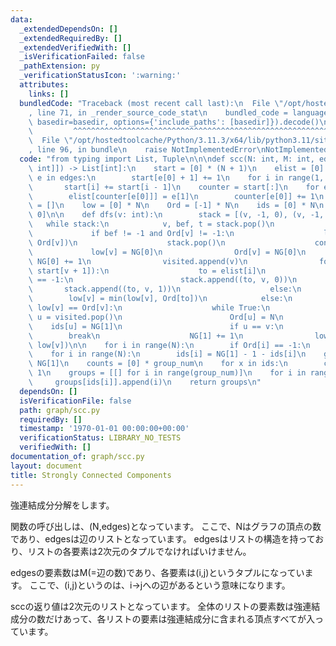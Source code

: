 ```yaml
---
data:
  _extendedDependsOn: []
  _extendedRequiredBy: []
  _extendedVerifiedWith: []
  _isVerificationFailed: false
  _pathExtension: py
  _verificationStatusIcon: ':warning:'
  attributes:
    links: []
  bundledCode: "Traceback (most recent call last):\n  File \"/opt/hostedtoolcache/Python/3.11.3/x64/lib/python3.11/site-packages/onlinejudge_verify/documentation/build.py\"\
    , line 71, in _render_source_code_stat\n    bundled_code = language.bundle(stat.path,\
    \ basedir=basedir, options={'include_paths': [basedir]}).decode()\n          \
    \         ^^^^^^^^^^^^^^^^^^^^^^^^^^^^^^^^^^^^^^^^^^^^^^^^^^^^^^^^^^^^^^^^^^^^^^^^^^^^^^^^^\n\
    \  File \"/opt/hostedtoolcache/Python/3.11.3/x64/lib/python3.11/site-packages/onlinejudge_verify/languages/python.py\"\
    , line 96, in bundle\n    raise NotImplementedError\nNotImplementedError\n"
  code: "from typing import List, Tuple\n\n\ndef scc(N: int, M: int, edges: List[Tuple[int,\
    \ int]]) -> List[int]:\n    start = [0] * (N + 1)\n    elist = [0] * M\n    for\
    \ e in edges:\n        start[e[0] + 1] += 1\n    for i in range(1, N + 1):\n \
    \       start[i] += start[i - 1]\n    counter = start[:]\n    for e in edges:\n\
    \        elist[counter[e[0]]] = e[1]\n        counter[e[0]] += 1\n    visited\
    \ = []\n    low = [0] * N\n    Ord = [-1] * N\n    ids = [0] * N\n    NG = [0,\
    \ 0]\n\n    def dfs(v: int):\n        stack = [(v, -1, 0), (v, -1, 1)]\n     \
    \   while stack:\n            v, bef, t = stack.pop()\n            if t:\n   \
    \             if bef != -1 and Ord[v] != -1:\n                    low[bef] = min(low[bef],\
    \ Ord[v])\n                    stack.pop()\n                    continue\n   \
    \             low[v] = NG[0]\n                Ord[v] = NG[0]\n               \
    \ NG[0] += 1\n                visited.append(v)\n                for i in range(start[v],\
    \ start[v + 1]):\n                    to = elist[i]\n                    if Ord[to]\
    \ == -1:\n                        stack.append((to, v, 0))\n                 \
    \       stack.append((to, v, 1))\n                    else:\n                \
    \        low[v] = min(low[v], Ord[to])\n            else:\n                if\
    \ low[v] == Ord[v]:\n                    while True:\n                       \
    \ u = visited.pop()\n                        Ord[u] = N\n                    \
    \    ids[u] = NG[1]\n                        if u == v:\n                    \
    \        break\n                    NG[1] += 1\n                low[bef] = min(low[bef],\
    \ low[v])\n\n    for i in range(N):\n        if Ord[i] == -1:\n            dfs(i)\n\
    \    for i in range(N):\n        ids[i] = NG[1] - 1 - ids[i]\n    group_num =\
    \ NG[1]\n    counts = [0] * group_num\n    for x in ids:\n        counts[x] +=\
    \ 1\n    groups = [[] for i in range(group_num)]\n    for i in range(N):\n   \
    \     groups[ids[i]].append(i)\n    return groups\n"
  dependsOn: []
  isVerificationFile: false
  path: graph/scc.py
  requiredBy: []
  timestamp: '1970-01-01 00:00:00+00:00'
  verificationStatus: LIBRARY_NO_TESTS
  verifiedWith: []
documentation_of: graph/scc.py
layout: document
title: Strongly Connected Components
---
```


強連結成分分解をします。

関数の呼び出しは、(N,edges)となっています。 ここで、Nはグラフの頂点の数であり、edgesは辺のリストとなっています。 edgesはリストの構造を持っており、リストの各要素は2次元のタプルでなければいけません。 

edgesの要素数はM(=辺の数)であり、各要素は(i,j)というタプルになっています。 ここで、(i,j)というのは、i->jへの辺があるという意味になります。 

sccの返り値は2次元のリストとなっています。 全体のリストの要素数は強連結成分の数だけあって、各リストの要素は強連結成分に含まれる頂点すべてが入っています。
